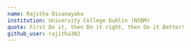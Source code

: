 ```yaml
---
name: Rajitha Disanayaka
institution: University College Dublin (NSBM)
quote: First Do it, then Do it right, then Do it Better!
github_user: rajitha302
---
```

